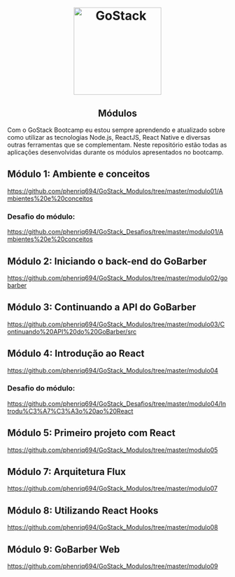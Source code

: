 <h1 align="center">
    <img alt="GoStack" src="https://rocketseat-cdn.s3-sa-east-1.amazonaws.com/bootcamp-header.png" width="200px" />
</h1>

<h2 align="center">
  Módulos
</h2>

Com o GoStack Bootcamp eu estou sempre aprendendo e atualizado sobre como utilizar as tecnologias Node.js, ReactJS, React Native e diversas outras ferramentas que se complementam. 
Neste repositório estão todas as aplicações desenvolvidas durante os módulos apresentados no bootcamp. 

## Módulo 1: Ambiente e conceitos
https://github.com/phenriq694/GoStack_Modulos/tree/master/modulo01/Ambientes%20e%20conceitos

### Desafio do módulo: 
https://github.com/phenriq694/GoStack_Desafios/tree/master/modulo01/Ambientes%20e%20conceitos

## Módulo 2: Iniciando o back-end do GoBarber
https://github.com/phenriq694/GoStack_Modulos/tree/master/modulo02/gobarber

## Módulo 3: Continuando a API do GoBarber
https://github.com/phenriq694/GoStack_Modulos/tree/master/modulo03/Continuando%20API%20do%20GoBarber/src

## Módulo 4: Introdução ao React
https://github.com/phenriq694/GoStack_Modulos/tree/master/modulo04

### Desafio do módulo: 
https://github.com/phenriq694/GoStack_Desafios/tree/master/modulo04/Introdu%C3%A7%C3%A3o%20ao%20React

## Módulo 5: Primeiro projeto com React
https://github.com/phenriq694/GoStack_Modulos/tree/master/modulo05

## Módulo 7: Arquitetura Flux
https://github.com/phenriq694/GoStack_Modulos/tree/master/modulo07

## Módulo 8: Utilizando React Hooks
https://github.com/phenriq694/GoStack_Modulos/tree/master/modulo08

## Módulo 9: GoBarber Web
https://github.com/phenriq694/GoStack_Modulos/tree/master/modulo09


